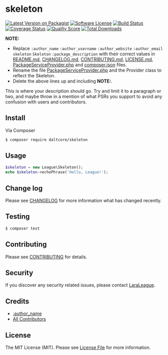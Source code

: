 # skeleton

[![Latest Version on Packagist][ico-version]][link-packagist]
[![Software License][ico-license]](LICENSE.md)
[![Build Status][ico-travis]][link-travis]
[![Coverage Status][ico-scrutinizer]][link-scrutinizer]
[![Quality Score][ico-code-quality]][link-code-quality]
[![Total Downloads][ico-downloads]][link-downloads]


**NOTE:**
- Replace ```:author_name``` ```:author_username``` ```:author_website``` ```:author_email``` ```skeleton``` ```Skeleton``` ```:package_description``` with their correct values in [README.md](README.md), [CHANGELOG.md](CHANGELOG.md), [CONTRIBUTING.md](CONTRIBUTING.md), [LICENSE.md](LICENSE.md), [PackageServiceProvider.php](src/PackageServiceProvider.php) and [composer.json](composer.json) files.
- Rename the file [PackageServiceProvider.php](src/PackageServiceProvider.php) and the Provider class to reflect the Skeleton.
- Delete the above lines up and including **NOTE:**.

This is where your description should go. Try and limit it to a paragraph or two, and maybe throw in a mention of what
PSRs you support to avoid any confusion with users and contributors.

## Install

Via Composer

``` bash
$ composer require daltcore/skeleton
```

## Usage

``` php
$skeleton = new League\Skeleton();
echo $skeleton->echoPhrase('Hello, League!');
```

## Change log

Please see [CHANGELOG](CHANGELOG.md) for more information what has changed recently.

## Testing

``` bash
$ composer test
```

## Contributing

Please see [CONTRIBUTING](CONTRIBUTING.md) for details.

## Security

If you discover any security related issues, please contact [LaraLeague](https://github.com/lara-league).

## Credits

- [:author_name][link-author]
- [All Contributors][link-contributors]

## License

The MIT License (MIT). Please see [License File](LICENSE.md) for more information.

[ico-version]: https://img.shields.io/packagist/v/league/skeleton.svg?style=flat-square
[ico-license]: https://img.shields.io/badge/license-MIT-brightgreen.svg?style=flat-square
[ico-travis]: https://img.shields.io/travis/thephpleague/skeleton/master.svg?style=flat-square
[ico-scrutinizer]: https://img.shields.io/scrutinizer/coverage/g/thephpleague/skeleton.svg?style=flat-square
[ico-code-quality]: https://img.shields.io/scrutinizer/g/thephpleague/skeleton.svg?style=flat-square
[ico-downloads]: https://img.shields.io/packagist/dt/league/skeleton.svg?style=flat-square

[link-packagist]: https://packagist.org/packages/league/skeleton
[link-travis]: https://travis-ci.org/thephpleague/skeleton
[link-scrutinizer]: https://scrutinizer-ci.com/g/thephpleague/skeleton/code-structure
[link-code-quality]: https://scrutinizer-ci.com/g/thephpleague/skeleton
[link-downloads]: https://packagist.org/packages/league/skeleton
[link-author]: https://github.com/:author_username
[link-contributors]: ../../contributors
